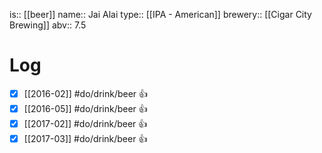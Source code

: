 is:: [[beer]]
name:: Jai Alai
type:: [[IPA - American]]
brewery:: [[Cigar City Brewing]]
abv:: 7.5

# Log
- [x] [[2016-02]] #do/drink/beer 👍
- [x] [[2016-05]] #do/drink/beer 👍
- [x] [[2017-02]] #do/drink/beer 👍
- [x] [[2017-03]] #do/drink/beer 👍
